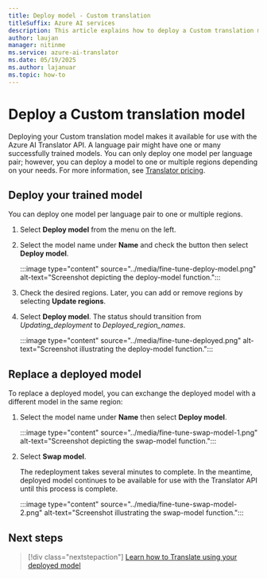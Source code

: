 ```yaml
---
title: Deploy model - Custom translation
titleSuffix: Azure AI services
description: This article explains how to deploy a Custom translation model.
author: laujan
manager: nitinme
ms.service: azure-ai-translator
ms.date: 05/19/2025
ms.author: lajanuar
ms.topic: how-to
---
```

# Deploy a Custom translation model

Deploying your Custom translation model makes it available for use with the Azure AI Translator API. A language pair might have one or many successfully trained models. You can only deploy one model per language pair; however, you can deploy  a model to one or multiple regions depending on your needs. For more information, see [Translator pricing](https://azure.microsoft.com/pricing/details/cognitive-services/translator/#pricing).

## Deploy your trained model

You can deploy one model per language pair to one or multiple regions.

1. Select **Deploy model** from the menu on the left.

1. Select the model name under **Name** and check the button then select **Deploy model**.

   :::image type="content" source="../media/fine-tune-deploy-model.png" alt-text="Screenshot depicting the deploy-model function.":::

1. Check the desired regions. Later, you can add or remove regions by selecting **Update regions**.

1. Select **Deploy model**. The status should transition from _Updating_deployment_ to _Deployed_region_names_.

   :::image type="content" source="../media/fine-tune-deployed.png" alt-text="Screenshot illustrating the deploy-model function.":::

## Replace a deployed model

To replace a deployed model, you can exchange the deployed model with a different model in the same region:

1. Select the model name under **Name** then select **Deploy model**.

   :::image type="content" source="../media/fine-tune-swap-model-1.png" alt-text="Screenshot depicting the swap-model function.":::

1. Select **Swap model**.

   The redeployment takes several minutes to complete. In the meantime, deployed model continues to be available for use with the Translator API until this process is complete.

   :::image type="content" source="../media/fine-tune-swap-model-2.png" alt-text="Screenshot illustrating the swap-model function.":::

## Next steps

> [!div class="nextstepaction"]
> [Learn how to Translate using your deployed model](translate-with-model.md)